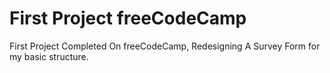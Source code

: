 # First Project freeCodeCamp

First Project Completed On freeCodeCamp, Redesigning A Survey Form for my basic structure.
